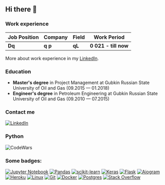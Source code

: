 ## Hi there 👋



### Work experience 
| Job Position                 | Company              | Field                                     | Work Period            |
| -----------------------------| ---------------------| ------------------------------------------| -----------------------|
| **Dq**                       | **q             p**  | **qL**                                    | **0   021 - till now** |



More about work experience in my [LinkedIn](https://www.linkedin.com/in/gaidarov/).<br>

### Education 
- **Master's degree** in Project Management at Gubkin Russian State University of Oil and Gas (09.2015 — 01.2018)
- **Engineer's degree** in Petroleum Engineering at Gubkin Russian State University of Oil and Gas (09.2010 — 07.2015)

### Contact me 
[![LinkedIn](https://img.shields.io/badge/linkedin-%230077B5.svg?style=for-the-badge&logo=linkedin&logoColor=white)]([https://www.linkedin.com/in/ulyumdzhi/](https://www.linkedin.com/in/gaidarov/))


### Python 
![CodeWars](https://www.codewars.com/users/paantur/badges/small)

### Some badges:
[![Jupyter Notebook](https://img.shields.io/badge/jupyter-%23FA0F00.svg?style=for-the-badge&logo=jupyter&logoColor=white)](https://jupyter.org)
[![Pandas](https://img.shields.io/badge/pandas-%23150458.svg?style=for-the-badge&logo=pandas&logoColor=white)](https://pandas.pydata.org)
[![scikit-learn](https://img.shields.io/badge/scikit--learn-%23F7931E.svg?style=for-the-badge&logo=scikit-learn&logoColor=white)](https://scikit-learn.org/)
[![Keras](https://img.shields.io/badge/Keras-%23D00000.svg?style=for-the-badge&logo=Keras&logoColor=white)](https://keras.io)
[![Flask](https://img.shields.io/badge/flask-%23000.svg?style=for-the-badge&logo=flask&logoColor=white)](https://flask.palletsprojects.com/en/2.0.x/)
[![Aiogram](https://img.shields.io/badge/Aiogram-2CA5E0?style=for-the-badge&logo=telegram&logoColor=white)](https://docs.aiogram.dev/)
[![Heroku](https://img.shields.io/badge/heroku-%23430098.svg?style=for-the-badge&logo=heroku&logoColor=white)](https://www.heroku.com)
[![Linux](https://img.shields.io/badge/Linux-FCC624?style=for-the-badge&logo=linux&logoColor=black)](https://www.kernel.org)
[![Git](https://img.shields.io/badge/git-%23F05033.svg?style=for-the-badge&logo=git&logoColor=white)](https://git-scm.com)
[![Docker](https://img.shields.io/badge/docker-%230db7ed.svg?style=for-the-badge&logo=docker&logoColor=white)](https://www.docker.com)
[![Postgres](https://img.shields.io/badge/postgres-%23316192.svg?style=for-the-badge&logo=postgresql&logoColor=white)](https://www.postgresql.org)
[![Stack Overflow](https://img.shields.io/badge/-Stackoverflow-FE7A16?style=for-the-badge&logo=stack-overflow&logoColor=white)](https://stackoverflow.com)

